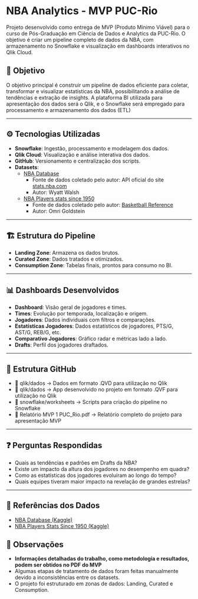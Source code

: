 # NBA Analytics - MVP PUC-Rio

Projeto desenvolvido como entrega de MVP (Produto Mínimo Viável) para o curso de Pós-Graduação em Ciência de Dados e Analytics da PUC-Rio. O objetivo é criar um pipeline completo de dados da NBA, com armazenamento no Snowflake e visualização em dashboards interativos no Qlik Cloud.

## 🎯 Objetivo

O objetivo principal é construir um pipeline de dados eficiente para coletar, transformar e visualizar estatísticas da NBA, possibilitando a análise de tendências e extração de insights. A plataforma BI utilizada para apresentação dos dados será o Qlik, e o Snowflake será empregado para processamento e armazenamento dos dados (ETL)

---

## ⚙️ Tecnologias Utilizadas

- **Snowflake**: Ingestão, processamento e modelagem dos dados.
- **Qlik Cloud**: Visualização e análise interativa dos dados.
- **GitHub**: Versionamento e centralização dos scripts.
- **Datasets**:
  - [NBA Database](https://www.kaggle.com/datasets/wyattowalsh/basketball)
    - Fonte de dados coletado pelo autor: API oficial do site [stats.nba.com](https://stats.nba.com)  
    - Autor: Wyatt Walsh
  - [NBA Players stats since 1950 ](https://www.kaggle.com/datasets/drgilermo/nba-players-stats)
    - Fonte de dados coletado pelo autor: [Basketball Reference](https://www.basketball-reference.com)   
    - Autor: Omri Goldstein

---

## 🏗️ Estrutura do Pipeline

- **Landing Zone**: Armazena os dados brutos.
- **Curated Zone**: Dados tratados e otimizados.
- **Consumption Zone**: Tabelas finais, prontos para consumo no BI.

---

## 📊 Dashboards Desenvolvidos

- **Dashboard**: Visão geral de jogadores e times.
- **Times**: Evolução por temporada, localização e origem.
- **Jogadores**: Dados individuais com filtros e comparações.
- **Estatísticas Jogadores**: Dados estatísticos de jogadores, PTS/G, AST/G, REB/G, etc.
- **Comparativo Jogadores**: Gráfico radar e métricas lado a lado.
- **Drafts**: Perfil dos jogadores draftados.

---

## 📁 Estrutura GitHub

- 📁 qlik/dados                    → Dados em formato .QVD para utilização no Qlik
- 📁 qlik/dados                    → App desenvolvido no projeto em formato .QVF para utilização no Qlik
- 📁 snowflake/worksheets          → Scripts para criação do pipeline no Snowflake
- 📄 Relatório MVP 1 PUC_Rio.pdf   → Relatório completo do projeto para apresentação MVP

---

## ❓ Perguntas Respondidas

- Quais as tendências e padrões em Drafts da NBA?
- Existe um impacto da altura dos jogadores no desempenho em quadra?
- Como as estatísticas dos jogadores evoluíram ao longo do tempo?
- Quais equipes tiveram maior impacto na revelação de grandes estrelas?

---

## 🔗 Referências dos Dados

- [NBA Database (Kaggle)](https://www.kaggle.com/datasets/wyattowalsh/basketball)
- [NBA Players Stats Since 1950 (Kaggle)](https://www.kaggle.com/datasets/drgilermo/nba-players-stats)

## 📌 Observações
- **Informações detalhadas do trabalho, como metodologia e resultados, podem ser obtidos no PDF do MVP**
- Algumas etapas de tratamento de dados foram feitas manualmente devido a inconsistências entre os datasets.
- O projeto foi estruturado em zonas de dados: Landing, Curated e Consumption.
